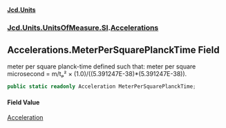 #### [Jcd.Units](index 'index')
### [Jcd.Units.UnitsOfMeasure.SI](Jcd.Units.UnitsOfMeasure.SI 'Jcd.Units.UnitsOfMeasure.SI').[Accelerations](Accelerations 'Jcd.Units.UnitsOfMeasure.SI.Accelerations')

## Accelerations.MeterPerSquarePlanckTime Field

meter per square planck-time defined such that: meter per square microsecond = m/tₚ² ×
(1.0)/((5.391247E-38)*(5.391247E-38)).

```csharp
public static readonly Acceleration MeterPerSquarePlanckTime;
```

#### Field Value
[Acceleration](Acceleration 'Jcd.Units.UnitTypes.Acceleration')